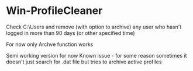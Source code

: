 # Win-ProfileCleaner
Check C:\Users and remove (with option to archive) any user who hasn't logged in more than 90 days (or other specified time)

For now only Archve function works

Semi working version for now 
Known issue - for some reason sometimes it doesn't just search for .dat file but tries to archive active profiles

